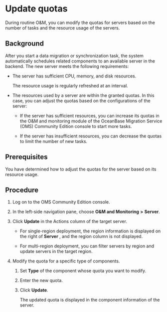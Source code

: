# Update quotas

During routine O\&M, you can modify the quotas for servers based on the number of tasks and the resource usage of the servers.

## Background

After you start a data migration or synchronization task, the system automatically schedules related components to an available server in the backend. The new server meets the following requirements:

* The server has sufficient CPU, memory, and disk resources.

  The resource usage is regularly refreshed at an interval.
  
* The resources used by a server are within the granted quotas. In this case, you can adjust the quotas based on the configurations of the server:

  * If the server has sufficient resources, you can increase its quotas in the O\&M and monitoring module of the OceanBase Migration Service (OMS) Community Edition console to start more tasks.

  * If the server has insufficient resources, you can decrease the quotas to limit the number of new tasks.

## Prerequisites

You have determined how to adjust the quotas for the server based on its resource usage.

## Procedure

1. Log on to the OMS Community Edition console.

2. In the left-side navigation pane, choose **O\&M and Monitoring** **\>** **Server**.

3. Click **Update** in the Actions column of the target server.

   * For single-region deployment, the region information is displayed on the right of **Server** , and the region column is not displayed.

   * For multi-region deployment, you can filter servers by region and update servers in the target region.

4. Modify the quota for a specific type of components.

   1. Set **Type** of the component whose quota you want to modify.

   2. Enter the new quota.

   3. Click **Update**.

      The updated quota is displayed in the component information of the server.
